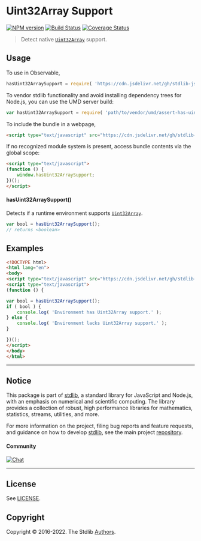 <!--

@license Apache-2.0

Copyright (c) 2018 The Stdlib Authors.

Licensed under the Apache License, Version 2.0 (the "License");
you may not use this file except in compliance with the License.
You may obtain a copy of the License at

   http://www.apache.org/licenses/LICENSE-2.0

Unless required by applicable law or agreed to in writing, software
distributed under the License is distributed on an "AS IS" BASIS,
WITHOUT WARRANTIES OR CONDITIONS OF ANY KIND, either express or implied.
See the License for the specific language governing permissions and
limitations under the License.

-->

# Uint32Array Support

[![NPM version][npm-image]][npm-url] [![Build Status][test-image]][test-url] [![Coverage Status][coverage-image]][coverage-url] <!-- [![dependencies][dependencies-image]][dependencies-url] -->

> Detect native [`Uint32Array`][mdn-uint32array] support.



<section class="usage">

## Usage

To use in Observable,

```javascript
hasUint32ArraySupport = require( 'https://cdn.jsdelivr.net/gh/stdlib-js/assert-has-uint32array-support@umd/browser.js' )
```

To vendor stdlib functionality and avoid installing dependency trees for Node.js, you can use the UMD server build:

```javascript
var hasUint32ArraySupport = require( 'path/to/vendor/umd/assert-has-uint32array-support/index.js' )
```

To include the bundle in a webpage,

```html
<script type="text/javascript" src="https://cdn.jsdelivr.net/gh/stdlib-js/assert-has-uint32array-support@umd/browser.js"></script>
```

If no recognized module system is present, access bundle contents via the global scope:

```html
<script type="text/javascript">
(function () {
    window.hasUint32ArraySupport;
})();
</script>
```

#### hasUint32ArraySupport()

Detects if a runtime environment supports [`Uint32Array`][mdn-uint32array].

```javascript
var bool = hasUint32ArraySupport();
// returns <boolean>
```

</section>

<!-- /.usage -->

<section class="examples">

## Examples

<!-- eslint no-undef: "error" -->

```html
<!DOCTYPE html>
<html lang="en">
<body>
<script type="text/javascript" src="https://cdn.jsdelivr.net/gh/stdlib-js/assert-has-uint32array-support@umd/browser.js"></script>
<script type="text/javascript">
(function () {

var bool = hasUint32ArraySupport();
if ( bool ) {
    console.log( 'Environment has Uint32Array support.' );
} else {
    console.log( 'Environment lacks Uint32Array support.' );
}

})();
</script>
</body>
</html>
```

</section>

<!-- /.examples -->



<!-- Section for related `stdlib` packages. Do not manually edit this section, as it is automatically populated. -->

<section class="related">

</section>

<!-- /.related -->

<!-- Section for all links. Make sure to keep an empty line after the `section` element and another before the `/section` close. -->


<section class="main-repo" >

* * *

## Notice

This package is part of [stdlib][stdlib], a standard library for JavaScript and Node.js, with an emphasis on numerical and scientific computing. The library provides a collection of robust, high performance libraries for mathematics, statistics, streams, utilities, and more.

For more information on the project, filing bug reports and feature requests, and guidance on how to develop [stdlib][stdlib], see the main project [repository][stdlib].

#### Community

[![Chat][chat-image]][chat-url]

---

## License

See [LICENSE][stdlib-license].


## Copyright

Copyright &copy; 2016-2022. The Stdlib [Authors][stdlib-authors].

</section>

<!-- /.stdlib -->

<!-- Section for all links. Make sure to keep an empty line after the `section` element and another before the `/section` close. -->

<section class="links">

[npm-image]: http://img.shields.io/npm/v/@stdlib/assert-has-uint32array-support.svg
[npm-url]: https://npmjs.org/package/@stdlib/assert-has-uint32array-support

[test-image]: https://github.com/stdlib-js/assert-has-uint32array-support/actions/workflows/test.yml/badge.svg?branch=main
[test-url]: https://github.com/stdlib-js/assert-has-uint32array-support/actions/workflows/test.yml?query=branch:main

[coverage-image]: https://img.shields.io/codecov/c/github/stdlib-js/assert-has-uint32array-support/main.svg
[coverage-url]: https://codecov.io/github/stdlib-js/assert-has-uint32array-support?branch=main

<!--

[dependencies-image]: https://img.shields.io/david/stdlib-js/assert-has-uint32array-support.svg
[dependencies-url]: https://david-dm.org/stdlib-js/assert-has-uint32array-support/main

-->

[chat-image]: https://img.shields.io/gitter/room/stdlib-js/stdlib.svg
[chat-url]: https://gitter.im/stdlib-js/stdlib/

[stdlib]: https://github.com/stdlib-js/stdlib

[stdlib-authors]: https://github.com/stdlib-js/stdlib/graphs/contributors

[umd]: https://github.com/umdjs/umd
[es-module]: https://developer.mozilla.org/en-US/docs/Web/JavaScript/Guide/Modules

[deno-url]: https://github.com/stdlib-js/assert-has-uint32array-support/tree/deno
[umd-url]: https://github.com/stdlib-js/assert-has-uint32array-support/tree/umd
[esm-url]: https://github.com/stdlib-js/assert-has-uint32array-support/tree/esm
[branches-url]: https://github.com/stdlib-js/assert-has-uint32array-support/blob/main/branches.md

[stdlib-license]: https://raw.githubusercontent.com/stdlib-js/assert-has-uint32array-support/main/LICENSE

[mdn-uint32array]: https://developer.mozilla.org/en-US/docs/Web/JavaScript/Reference/Global_Objects/Uint32Array

</section>

<!-- /.links -->
